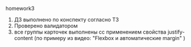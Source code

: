homework3
1. ДЗ выполнено по конспекту согласно ТЗ
2. Проверено валидатором
3. все группы карточек выполнены cс применением свойства justify-content (по примеру из видео: "Flexbox и автоматические margin" )

